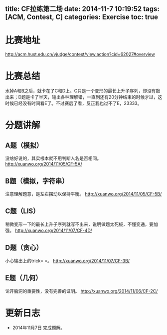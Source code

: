title: CF拉练第二场
date: 2014-11-7 10:19:52
tags: [ACM, Contest, C]
categories: Exercise
toc: true
---
# 比赛地址
http://acm.hust.edu.cn/vjudge/contest/view.action?cid=62027#overview

# 比赛总结
水掉A和B之后，就卡在了C和D上。C只是一个变形的最长上升子序列，却没有敲出来；D题是卡了半天，输出各种理解错，一直到还有20分钟结束的时候才过，这时候已经没有时间看E了。不过赛后了看，反正我也过不了E，23333。

# 分题讲解

## A题（模拟）
没啥好说的，其实根本就不用判断人名是否相同。
http://xuanwo.org/2014/11/05/CF-5A/

## B题（模拟，字符串）
注意理解题意，是左右摆动以保持平衡。
http://xuanwo.org/2014/11/05/CF-5B/

## C题（LIS）
稍微变形一下的最长上升子序列就写不出来，说明做题太死板，不懂变通，要加强。
http://xuanwo.org/2014/11/07/CF-4D/

## D题（贪心）
小心输出上的trick= =。
http://xuanwo.org/2014/11/07/CF-3B/

## E题（几何）
论开脑洞的重要性，没有完善的证明。
http://xuanwo.org/2014/11/06/CF-2C/

# 更新日志
- 2014年11月7日 完成题解。
